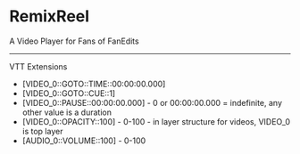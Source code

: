 # RemixReel
A Video Player for Fans of FanEdits

--------------------

VTT Extensions

* [VIDEO_0::GOTO::TIME::00:00:00.000]
* [VIDEO_0::GOTO::CUE::1]
* [VIDEO_0::PAUSE::00:00:00.000] - 0 or 00:00:00.000 = indefinite, any other value is a duration
* [VIDEO_0::OPACITY::100] - 0-100 - in layer structure for videos, VIDEO_0 is top layer
* [AUDIO_0::VOLUME::100] - 0-100